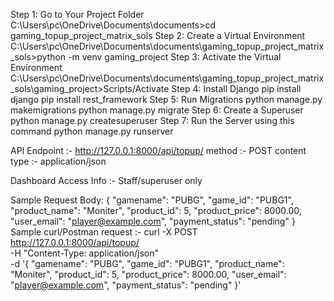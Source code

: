 Step 1: Go to Your Project Folder
	C:\Users\pc\OneDrive\Documents\documents>cd gaming_topup_project_matrix_sols
Step 2: Create a Virtual Environment
	C:\Users\pc\OneDrive\Documents\documents\gaming_topup_project_matrix_sols>python -m venv gaming_project
Step 3: Activate the Virtual Environment
	C:\Users\pc\OneDrive\Documents\documents\gaming_topup_project_matrix_sols\gaming_project>Scripts/Activate
Step 4: Install Django
	pip install django
 pip install rest_framework
Step 5: Run Migrations
	python manage.py makemigrations
	python manage.py migrate
Step 6: Create a Superuser
	python manage.py createsuperuser
Step 7: Run the Server using this command
	python manage.py runserver

API Endpoint :- http://127.0.0.1:8000/api/topup/         method :- POST  content type :- application/json

Dashboard Access Info :- Staff/superuser only

Sample Request Body:   {
                                  "gamename": "PUBG",
                                  "game_id": "PUBG1",
                                  "product_name": "Moniter",
                                  "product_id": 5,
                                  "product_price": 8000.00,
                                  "user_email": "player@example.com",
                                  "payment_status": "pending"
                                }
Sample curl/Postman request :- curl -X POST http://127.0.0.1:8000/api/topup/ \
				  -H "Content-Type: application/json" \
				  -d '{
				        "gamename": "PUBG",
				        "game_id": "PUBG1",
				        "product_name": "Moniter",
				        "product_id": 5,
				        "product_price": 8000.00,
				        "user_email": "player@example.com",
				        "payment_status": "pending"
				      }'






